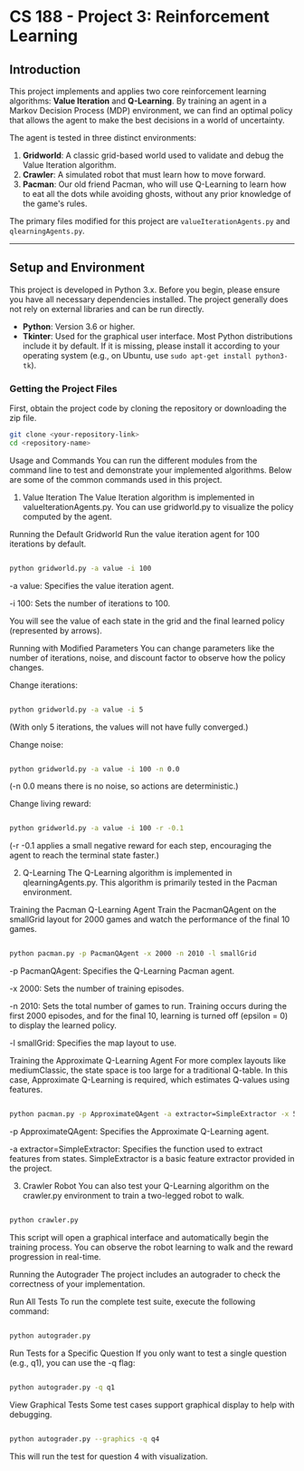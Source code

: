 # CS 188 - Project 3: Reinforcement Learning

## Introduction

This project implements and applies two core reinforcement learning algorithms: **Value Iteration** and **Q-Learning**. By training an agent in a Markov Decision Process (MDP) environment, we can find an optimal policy that allows the agent to make the best decisions in a world of uncertainty.

The agent is tested in three distinct environments:
1.  **Gridworld**: A classic grid-based world used to validate and debug the Value Iteration algorithm.
2.  **Crawler**: A simulated robot that must learn how to move forward.
3.  **Pacman**: Our old friend Pacman, who will use Q-Learning to learn how to eat all the dots while avoiding ghosts, without any prior knowledge of the game's rules.

The primary files modified for this project are `valueIterationAgents.py` and `qlearningAgents.py`.

---

## Setup and Environment

This project is developed in Python 3.x. Before you begin, please ensure you have all necessary dependencies installed. The project generally does not rely on external libraries and can be run directly.

-   **Python**: Version 3.6 or higher.
-   **Tkinter**: Used for the graphical user interface. Most Python distributions include it by default. If it is missing, please install it according to your operating system (e.g., on Ubuntu, use `sudo apt-get install python3-tk`).

### Getting the Project Files

First, obtain the project code by cloning the repository or downloading the zip file.

```bash
git clone <your-repository-link>
cd <repository-name>
```
Usage and Commands
You can run the different modules from the command line to test and demonstrate your implemented algorithms. Below are some of the common commands used in this project.

1. Value Iteration
The Value Iteration algorithm is implemented in valueIterationAgents.py. You can use gridworld.py to visualize the policy computed by the agent.

Running the Default Gridworld
Run the value iteration agent for 100 iterations by default.

```Bash

python gridworld.py -a value -i 100
```
-a value: Specifies the value iteration agent.

-i 100: Sets the number of iterations to 100.

You will see the value of each state in the grid and the final learned policy (represented by arrows).

Running with Modified Parameters
You can change parameters like the number of iterations, noise, and discount factor to observe how the policy changes.

Change iterations:

```Bash

python gridworld.py -a value -i 5
```
(With only 5 iterations, the values will not have fully converged.)

Change noise:

```Bash

python gridworld.py -a value -i 100 -n 0.0
```
(-n 0.0 means there is no noise, so actions are deterministic.)

Change living reward:

```Bash

python gridworld.py -a value -i 100 -r -0.1
```
(-r -0.1 applies a small negative reward for each step, encouraging the agent to reach the terminal state faster.)

2. Q-Learning
The Q-Learning algorithm is implemented in qlearningAgents.py. This algorithm is primarily tested in the Pacman environment.

Training the Pacman Q-Learning Agent
Train the PacmanQAgent on the smallGrid layout for 2000 games and watch the performance of the final 10 games.

```Bash

python pacman.py -p PacmanQAgent -x 2000 -n 2010 -l smallGrid
```
-p PacmanQAgent: Specifies the Q-Learning Pacman agent.

-x 2000: Sets the number of training episodes.

-n 2010: Sets the total number of games to run. Training occurs during the first 2000 episodes, and for the final 10, learning is turned off (epsilon = 0) to display the learned policy.

-l smallGrid: Specifies the map layout to use.

Training the Approximate Q-Learning Agent
For more complex layouts like mediumClassic, the state space is too large for a traditional Q-table. In this case, Approximate Q-Learning is required, which estimates Q-values using features.

```Bash

python pacman.py -p ApproximateQAgent -a extractor=SimpleExtractor -x 50 -n 60 -l mediumClassic
```
-p ApproximateQAgent: Specifies the Approximate Q-Learning agent.

-a extractor=SimpleExtractor: Specifies the function used to extract features from states. SimpleExtractor is a basic feature extractor provided in the project.

3. Crawler Robot
You can also test your Q-Learning algorithm on the crawler.py environment to train a two-legged robot to walk.

```Bash

python crawler.py
```
This script will open a graphical interface and automatically begin the training process. You can observe the robot learning to walk and the reward progression in real-time.

Running the Autograder
The project includes an autograder to check the correctness of your implementation.

Run All Tests
To run the complete test suite, execute the following command:

```Bash

python autograder.py
```
Run Tests for a Specific Question
If you only want to test a single question (e.g., q1), you can use the -q flag:

```Bash

python autograder.py -q q1
```
View Graphical Tests
Some test cases support graphical display to help with debugging.

```Bash

python autograder.py --graphics -q q4
```
This will run the test for question 4 with visualization.
